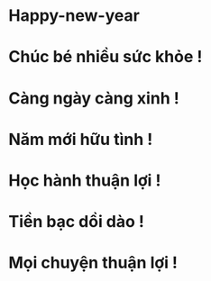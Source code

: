 # Happy-new-year

# Chúc bé nhiều sức khỏe !

# Càng ngày càng xinh !

# Năm mới hữu tình !

# Học hành thuận lợi !

# Tiền bạc dồi dào !

# Mọi chuyện thuận lợi !


